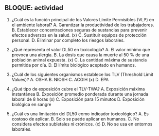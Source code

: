 ## BLOQUE: actividad

1. ¿Cuál es la función principal de los Valores Límite Permisibles (VLP) en el ambiente laboral?
A. Garantizar la productividad de los trabajadores.
B. Establecer concentraciones seguras de sustancias para prevenir efectos adversos en la salud. (x)
C. Sustituir equipos de protección personal.
D. Eliminar por completo los riesgos laborales.

2. ¿Qué representa el valor DL50 en toxicología?
A. El valor mínimo que provoca una alergia.
B. La dosis que causa la muerte al 50 % de una población animal expuesta. (x)
C. La cantidad máxima de sustancia permitida por día.
D. El límite biológico aceptado en humanos.

3. ¿Cuál de los siguientes organismos establece los TLV (Threshold Limit Values)?
A. OSHA
B. NIOSH
C. ACGIH (x)
D. EPA

4. ¿Qué tipo de exposición cubre el TLV-TWA?
A. Exposición máxima instantánea
B. Exposición promedio ponderada durante una jornada laboral de 8 horas (x)
C. Exposición para 15 minutos
D. Exposición biológica en sangre

5. ¿Cuál es una limitación del DL50 como indicador toxicológico?
A. Es costoso de aplicar.
B. Solo se puede aplicar en humanos.
C. No considera efectos subletales ni crónicos. (x)
D. No se usa en entornos laborales.
